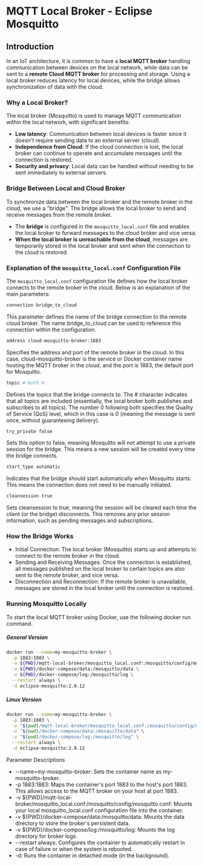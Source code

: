 # MQTT Local Broker - Eclipse Mosquitto

## Introduction

In an IoT architecture, it is common to have a **local MQTT broker** handling communication between devices on the local network, while data can be sent to a **remote Cloud MQTT broker** for processing and storage. Using a local broker reduces latency for local devices, while the bridge allows synchronization of data with the cloud.

### Why a Local Broker?

The local broker (Mosquitto) is used to manage MQTT communication within the local network, with significant benefits:

- **Low latency**: Communication between local devices is faster since it doesn't require sending data to an external server (cloud).
- **Independence from Cloud**: If the cloud connection is lost, the local broker can continue to operate and accumulate messages until the connection is restored.
- **Security and privacy**: Local data can be handled without needing to be sent immediately to external servers.

### Bridge Between Local and Cloud Broker

To synchronize data between the local broker and the remote broker in the cloud, we use a "bridge". The bridge allows the local broker to send and receive messages from the remote broker.

- The **bridge** is configured in the `mosquitto_local.conf` file and enables the local broker to forward messages to the cloud broker and vice versa.
- **When the local broker is unreachable from the cloud**, messages are temporarily stored in the local broker and sent when the connection to the cloud is restored.

### Explanation of the `mosquitto_local.conf` Configuration File

The `mosquitto_local.conf` configuration file defines how the local broker connects to the remote broker in the cloud. Below is an explanation of the main parameters:

```bash
connection bridge_to_cloud
```

This parameter defines the name of the bridge connection to the remote cloud broker. The name bridge_to_cloud can be used to reference this connection within the configuration.

```bash
address cloud-mosquitto-broker:1883
```

Specifies the address and port of the remote broker in the cloud. In this case, cloud-mosquitto-broker is the service or Docker container name hosting the MQTT broker in the cloud, and the port is 1883, the default port for Mosquitto.

```bash
topic # both 0
```

Defines the topics that the bridge connects to. The # character indicates that all topics are included (essentially, the local broker both publishes and subscribes to all topics). The number 0 following both specifies the Quality of Service (QoS) level, which in this case is 0 (meaning the message is sent once, without guaranteeing delivery).

```bash
try_private false
```

Sets this option to false, meaning Mosquitto will not attempt to use a private session for the bridge. This means a new session will be created every time the bridge connects.

```bash
start_type automatic
```

Indicates that the bridge should start automatically when Mosquitto starts. This means the connection does not need to be manually initiated.

```bash
cleansession true
```

Sets cleansession to true, meaning the session will be cleared each time the client (or the bridge) disconnects. This removes any prior session information, such as pending messages and subscriptions.

### How the Bridge Works

- Initial Connection: The local broker (Mosquitto) starts up and attempts to connect to the remote broker in the cloud.
- Sending and Receiving Messages: Once the connection is established, all messages published on the local broker to certain topics are also sent to the remote broker, and vice versa.
- Disconnection and Reconnection: If the remote broker is unavailable, messages are stored in the local broker until the connection is restored.

### Running Mosquitto Locally

To start the local MQTT broker using Docker, use the following docker run command.

##### General Version

```bash
docker run --name=my-mosquitto-broker \
  -p 1883:1883 \
  -v ${PWD}/mqtt-local-broker/mosquitto_local.conf:/mosquitto/config/mosquitto.conf \
  -v ${PWD}/docker-compose/data:/mosquitto/data \
  -v ${PWD}/docker-compose/log:/mosquitto/log \
  --restart always \
  -d eclipse-mosquitto:2.0.12
```

##### Linux Version

```bash
docker run --name=my-mosquitto-broker \
  -p 1883:1883 \
  -v "$(pwd)/mqtt-local-broker/mosquitto_local.conf:/mosquitto/config/mosquitto.conf" \
  -v "$(pwd)/docker-compose/data:/mosquitto/data" \
  -v "$(pwd)/docker-compose/log:/mosquitto/log" \
  --restart always \
  -d eclipse-mosquitto:2.0.12

```

Parameter Descriptions

- --name=my-mosquitto-broker: Sets the container name as my-mosquitto-broker.
- -p 1883:1883: Maps the container's port 1883 to the host's port 1883. This allows access to the MQTT broker on your host at port 1883.
- -v ${PWD}/mqtt-local-broker/mosquitto_local.conf:/mosquitto/config/mosquitto.conf: Mounts your local mosquitto_local.conf configuration file into the container.
- -v ${PWD}/docker-compose/data:/mosquitto/data: Mounts the data directory to store the broker's persistent data.
- -v ${PWD}/docker-compose/log:/mosquitto/log: Mounts the log directory for broker logs.
- --restart always: Configures the container to automatically restart in case of failure or when the system is rebooted.
- -d: Runs the container in detached mode (in the background).
